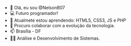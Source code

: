 - 👋 Olá, eu sou @NelsonB07
- 💻 Futuro programador!
- 🌱 Atualmete estou aprendendo: HTML5, CSS3, JS e PHP
- 💞️ Procuro colaborar com a evolução da tecnologia.
- 📫 Brasília - DF
- 👨‍💻 Análise e Desenvolvimento de Sistemas.

<!---
NelsonB07/NelsonB07 is a ✨ special ✨ repository because its `README.md` (this file) appears on your GitHub profile.
You can click the Preview link to take a look at your changes.
--->
